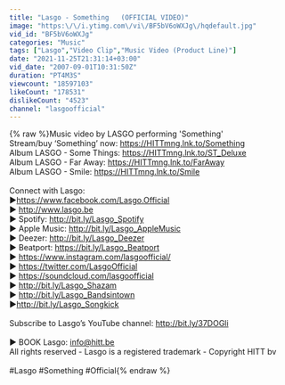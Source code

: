 ```yaml
---
title: "Lasgo - Something   (OFFICIAL VIDEO)"
image: "https:\/\/i.ytimg.com\/vi\/BF5bV6oWXJg\/hqdefault.jpg"
vid_id: "BF5bV6oWXJg"
categories: "Music"
tags: ["Lasgo","Video Clip","Music Video (Product Line)"]
date: "2021-11-25T21:31:14+03:00"
vid_date: "2007-09-01T10:31:50Z"
duration: "PT4M3S"
viewcount: "18597103"
likeCount: "178531"
dislikeCount: "4523"
channel: "lasgoofficial"
---
```

{% raw %}Music video by LASGO performing 'Something'<br />Stream/buy ‘Something’ now: <a rel="nofollow" target="blank" href="https://HITTmng.lnk.to/Something">https://HITTmng.lnk.to/Something</a><br />Album LASGO - Some Things: <a rel="nofollow" target="blank" href="https://HITTmng.lnk.to/ST_Deluxe">https://HITTmng.lnk.to/ST_Deluxe</a><br />Album LASGO - Far Away: <a rel="nofollow" target="blank" href="https://HITTmng.lnk.to/FarAway">https://HITTmng.lnk.to/FarAway</a><br />Album LASGO - Smile: <a rel="nofollow" target="blank" href="https://HITTmng.lnk.to/Smile">https://HITTmng.lnk.to/Smile</a><br /><br />Connect with Lasgo:<br />▶<a rel="nofollow" target="blank" href="https://www.facebook.com/Lasgo.Official">https://www.facebook.com/Lasgo.Official</a><br />▶ <a rel="nofollow" target="blank" href="http://www.lasgo.be">http://www.lasgo.be</a><br />▶ Spotify: <a rel="nofollow" target="blank" href="http://bit.ly/Lasgo_Spotify">http://bit.ly/Lasgo_Spotify</a><br />▶ Apple Music: <a rel="nofollow" target="blank" href="http://bit.ly/Lasgo_AppleMusic">http://bit.ly/Lasgo_AppleMusic</a><br />▶ Deezer: <a rel="nofollow" target="blank" href="http://bit.ly/Lasgo_Deezer">http://bit.ly/Lasgo_Deezer</a><br />▶ Beatport: <a rel="nofollow" target="blank" href="https://bit.ly/Lasgo_Beatport">https://bit.ly/Lasgo_Beatport</a><br />▶ <a rel="nofollow" target="blank" href="https://www.instagram.com/lasgoofficial/">https://www.instagram.com/lasgoofficial/</a><br />▶ <a rel="nofollow" target="blank" href="https://twitter.com/LasgoOfficial">https://twitter.com/LasgoOfficial</a><br />▶ <a rel="nofollow" target="blank" href="https://soundcloud.com/lasgoofficial">https://soundcloud.com/lasgoofficial</a><br />▶ <a rel="nofollow" target="blank" href="http://bit.ly/Lasgo_Shazam">http://bit.ly/Lasgo_Shazam</a><br />▶ <a rel="nofollow" target="blank" href="http://bit.ly/Lasgo_Bandsintown">http://bit.ly/Lasgo_Bandsintown</a><br />▶<a rel="nofollow" target="blank" href="http://bit.ly/Lasgo_Songkick">http://bit.ly/Lasgo_Songkick</a><br /><br />Subscribe to Lasgo’s YouTube channel: <a rel="nofollow" target="blank" href="http://bit.ly/37DOGli">http://bit.ly/37DOGli</a><br /><br />▶ BOOK Lasgo: info@hitt.be<br />All rights reserved - Lasgo is a registered trademark - Copyright HITT bv<br /><br />#Lasgo #Something #Official{% endraw %}
